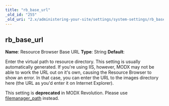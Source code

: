 ```yaml
---
title: "rb_base_url"
_old_id: "255"
_old_uri: "2.x/administering-your-site/settings/system-settings/rb_base_url"
---
```


## rb\_base\_url

**Name**: Resource Browser Base URL
**Type**: String
**Default**:

Enter the virtual path to resource directory. This setting is usually automatically generated. If you're using IIS, however, MODX may not be able to work the URL out on it's own, causing the Resource Browser to show an error. In that case, you can enter the URL to the images directory here (the URL as you'd enter it on Internet Explorer).

This setting is **deprecated** in MODX Revolution. Please use [filemanager\_path](building-sites/settings/filemanager_path "filemanager_path") instead.
